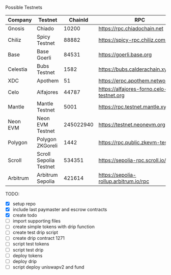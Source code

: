 Possible Testnets

| Company   | Testnet            | ChainId   | RPC                                 | Explorer                                      | Currency | Faucet |
|-----------|--------------------|-----------|-------------------------------------|------------------------------------------------|----------|--------|
| Gnosis    | Chiado             | 10200     | https://rpc.chiadochain.net         | https://blockscout.com/gnosis/chiado           | XDAI     |        |
| Chiliz    | Spicy Testnet      | 88882     | https://spicy-rpc.chiliz.com/       | http://spicy-explorer.chiliz.com/              | CHZ      |        |
| Base      | Base Goerli        | 84531     | https://goerli.base.org             |                                                | ETH      |        |
| Celestia  | Bubs Testnet       | 1582      | https://bubs.calderachain.xyz/http  |                                                | GETH     |        |
| XDC       | Apothem            | 51        | https://erpc.apothem.network        |                                                | TXDC     |        |
| Celo      | Alfajores          | 44787     | https://alfajores-forno.celo-testnet.org | https://explorer.celo.org/alfajores      | A-CELO   |        |
| Mantle    | Mantle Testnet     | 5001      | https://rpc.testnet.mantle.xyz      | https://explorer.testnet.mantle.xyz/           | MNT      |        |
| Neon EVM  | Neon EVM Testnet   | 245022940 | https://testnet.neonevm.org         | https://devnet.explorer.neon-labs.org          | NEON     |        |
| Polygon   | Polygon ZKGoreli   | 1442      | https://rpc.public.zkevm-test.net   | https://testnet-zkevm.polygonscan.com          | MATIC    |        |
| Scroll    | Scroll Sepolia Testnet | 534351 | https://sepolia-rpc.scroll.io/      | https://sepolia-blockscout.scroll.io/          | ETH      |        |
| Arbitrum | Arbitrum Sepolia | 421614 | https://sepolia-rollup.arbitrum.io/rpc | https://sepolia.arbiscan.io | ETH | |

TODO:
- [x] setup repo
- [x] include last paymaster and escrow contracts
- [x] create todo
- [ ] import supporting files
- [ ] create simple tokens with drip function
- [ ] create test drip script
- [ ] create drip contract 1271 
- [ ] script test tokens
- [ ] script test drip
- [ ] deploy tokens
- [ ] deploy drip
- [ ] script deploy uniswapv2 and fund